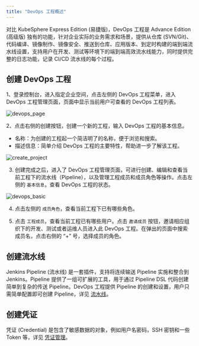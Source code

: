 ```yaml
---
title: "DevOps 工程概述"
---
```


对比 KubeSphere Express Edition (易捷版)，DevOps 工程是 Advance Edition (高级版) 独有的功能，针对企业实际的业务需求和场景，提供从仓库 (SVN/Git)、代码编译、镜像制作、镜像安全、推送到仓库、应用版本、到定时构建的端到端流水线设置，支持用户在开发、测试等环境下的端到端高效流水线能力，同时提供完整的日志功能，记录 CI/CD 流水线的每个过程。


## 创建 DevOps 工程

1、登录控制台，进入指定企业空间，点击左侧的 DevOps 工程菜单，进入 DevOps 工程管理页面，页面中显示当前用户可查看的 DevOps 工程列表。 

![devops_page](/devops_page.png)

2、点击右侧的创建按钮，创建一个新的工程，输入 DevOps 工程的基本信息。

- 名称：为创建的工程起一个简洁明了的名称，便于浏览和搜索。
- 描述信息：简单介绍 DevOps 工程的主要特性，帮助进一步了解该工程。

![create_project](/devops_create_project.png)

3. 创建完成之后，进入了 DevOps 工程管理页面，可进行创建、编辑和查看当前工程下的流水线（Pipeline），以及管理工程成员和成员角色等操作。点击左侧的 `基本信息`，查看 DevOps 工程的状态。

![devops_basic](/devops_basic.png)
   
4. 点击左侧的 `成员角色`，查看当前工程下已有哪些角色。 

5. 点击 `工程成员`，查看当前工程已有哪些用户。点击 `邀请成员` 按钮，邀请相应组织下的开发、测试或者运维人员进入此 DevOps 工程。在弹出的页面中搜索成员名，点击右侧的 “+” 号，选择成员的角色。

## 创建流水线

Jenkins Pipeline (流水线) 是一套插件，支持将连续输送 Pipeline 实施和整合到 Jenkins。Pipeline 提供了一组可扩展的工具，用于通过 Pipeline DSL 代码创建简单到复杂的传送 Pipeline。DevOps 工程提供 Pipeline 的创建和设置，用户只需简单配置即可创建 Pipeline，详见
 [流水线](../pipeline)。

## 创建凭证

凭证 (Credential) 是包含了敏感数据的对象，例如用户名密码，SSH 密钥和一些 Token 等，详见 [凭证管理](../credential)。


